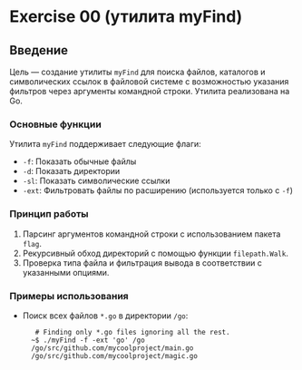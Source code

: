 # Exercise 00 (утилита myFind)

## Введение
Цель  — создание утилиты `myFind` для поиска файлов, каталогов и символических ссылок в файловой системе с возможностью указания фильтров через аргументы командной строки. Утилита реализована на Go.

### Основные функции
Утилита `myFind` поддерживает следующие флаги:
- `-f`: Показать обычные файлы
- `-d`: Показать директории
- `-sl`: Показать символические ссылки
- `-ext`: Фильтровать файлы по расширению (используется только с `-f`)

### Принцип работы
1. Парсинг аргументов командной строки с использованием пакета `flag`.
2. Рекурсивный обход директорий с помощью функции `filepath.Walk`.
3. Проверка типа файла и фильтрация вывода в соответствии с указанными опциями.

### Примеры использования
- Поиск всех файлов `*.go` в директории `/go`:
  ```shell
     # Finding only *.go files ignoring all the rest.
    ~$ ./myFind -f -ext 'go' /go
    /go/src/github.com/mycoolproject/main.go
    /go/src/github.com/mycoolproject/magic.go
    ```
